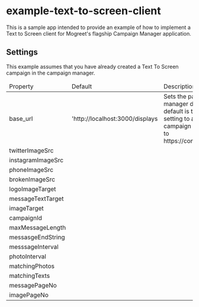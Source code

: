 # example-text-to-screen-client #

This is a sample app intended to provide an example of how to implement a Text to Screen client for Mogreet's flagship Campaign Manager application.

## Settings ##

This example assumes that you have already created a Text To Screen campaign in the campaign manager.

<table width=500 >
  <thead>
    <tr>
      <td>Property</td>
      <td>Default</td>
      <td width=80%>Description</td>
    </tr>
  </thead>
  <tbody>
    <tr>
      <td>base_url</td>
      <td>'http://localhost:3000/displays</td>
      <td>Sets the path to the campaign manager displays controller.  The default is the localhost server
      For setting to a production url in the campaign manager set the base_url to https://connect.mogreet.com/displays
      </td>
    </tr>
    <tr>
      <td>twitterImageSrc</td>
      <td></td>
      <td></td>
    </tr>
    <tr>
      <td>instagramImageSrc</td>
      <td></td>
      <td></td>
    </tr>
    <tr>
      <td>phoneImageSrc</td>
      <td></td>
      <td></td>
    </tr>
    <tr>
      <td>brokenImageSrc</td>
      <td></td>
      <td></td>
    </tr>
    <tr>
      <td>logoImageTarget</td>
      <td></td>
      <td></td>
    </tr>
    <tr>
      <td>messageTextTarget</td>
      <td></td>
      <td></td>
    </tr>
    <tr>
      <td>imageTarget</td>
      <td></td>
      <td></td>
    </tr>
    <tr>
      <td>campaignId</td>
      <td></td>
      <td></td>
    </tr>
    <tr>
      <td>maxMessageLength</td>
      <td></td>
      <td></td>
    </tr>
    <tr>
      <td>messasgeEndString</td>
      <td></td>
      <td></td>
    </tr>
    <tr>
      <td>messsageInterval</td>
      <td></td>
      <td></td>
    </tr>
    <tr>
      <td>photoInterval</td>
      <td></td>
      <td></td>
    </tr>
    <tr>
      <td>matchingPhotos</td>
      <td></td>
      <td></td>
    </tr>
    <tr>
      <td>matchingTexts</td>
      <td></td>
      <td></td>
    </tr>
    <tr>
      <td>messagePageNo</td>
      <td></td>
      <td></td>
    </tr>
    <tr>
      <td>imagePageNo</td>
      <td></td>
      <td></td>
    </tr>
  </tbody>
</table>
